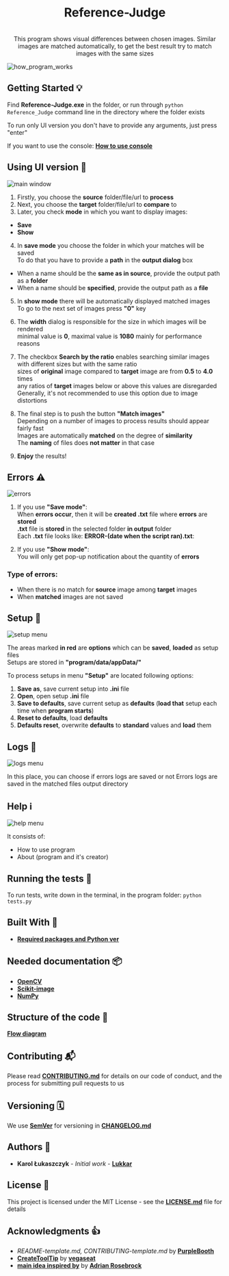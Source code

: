 <h1 align="center"> Reference-Judge </h1>

<div align="center">
</br>This program shows visual differences between chosen images.  
Similar images are matched automatically, to get the best result try to match images with the same sizes</br>
</div>

![how_program_works](docs/images/how_program_works.png)

## Getting Started 💡

Find **Reference-Judge.exe** in the folder, or run through `python Reference_Judge` command line in the directory where the folder exists

To run only UI version you don't have to provide any arguments, just press "enter"

If you want to use the console: [**How to use console**](docs/How_to_use_console.md)

## Using UI version 👀

![main window](docs/images/main_window.png)

1. Firstly, you choose the **source** folder/file/url to **process**
2. Next, you choose the **target** folder/file/url to **compare** to
3. Later, you check **mode** in which you want to display images:

- **Save**
- **Show**

4. In **save mode** you choose the folder in which your matches will be saved  
   To do that you have to provide a **path** in the **output dialog** box

- When a name should be the **same as in source**, provide the output path as a **folder**
- When a name should be **specified**, provide the output path as a **file**

5. In **show mode** there will be automatically displayed matched images  
   To go to the next set of images press **"0"** key

6. The **width** dialog is responsible for the size in which images will be rendered  
   minimal value is **0**, maximal value is **1080** mainly for performance reasons

7. The checkbox **Search by the ratio** enables searching similar images with different sizes but with the same ratio  
   sizes of **original** image compared to **target** image are from **0.5** to **4.0** times  
   any ratios of **target** images below or above this values are disregarded  
   Generally, it's not recommended to use this option due to image distortions

8. The final step is to push the button **"Match images"**  
   Depending on a number of images to process results should appear fairly fast  
   Images are automatically **matched** on the degree of **similarity**  
   The **naming** of files does **not matter** in that case

9. **Enjoy** the results!

## Errors ⚠️

![errors](docs/images/errors.png)

1. If you use **"Save mode"**:  
   When **errors occur**, then it will be **created .txt** file where **errors** are **stored**  
   **.txt** file is **stored** in the selected folder **in output** folder  
   Each **.txt** file looks like: **ERROR-(date when the script ran).txt**:

2. If you use **"Show mode"**:  
   You will only get pop-up notification about the quantity of **errors**

### Type of **errors**:

- When there is no match for **source** image among **target** images
- When **matched** images are not saved

## Setup 💾

![setup menu](docs/images/setup.png)

The areas marked **in red** are **options** which can be **saved**, **loaded** as setup files  
Setups are stored in **"program/data/appData/"**

To process setups in menu **"Setup"** are located following options:

1. **Save as**, save current setup into **.ini** file
2. **Open**, open setup **.ini** file
3. **Save to defaults**, save current setup as **defaults** (**load that** setup each time when **program starts**)
4. **Reset to defaults**, load **defaults**
5. **Defaults reset**, overwrite **defaults** to **standard** values and **load** them

## Logs 📜

![logs menu](docs/images/logs.png)

In this place, you can choose if errors logs are saved or not
Errors logs are saved in the matched files output directory

## Help ℹ️

![help menu](docs/images/help.png)

It consists of:

- How to use program
- About (program and it's creator)

## Running the tests 🧪

To run tests, write down in the terminal, in the program folder:
`python tests.py`

## Built With 🧰

- [**Required packages and Python ver**](Pipfile)

## Needed documentation 📦

- [**OpenCV**](https://opencv.org)
- [**Scikit-image**](https://scikit-image.org/)
- [**NumPy**](https://numpy.org/)

## Structure of the code 🧭

[**Flow diagram**](docs/images/simpified_model_of_program.png)

## Contributing 📬

Please read [**CONTRIBUTING.md**](docs/CONTRIBUTING.md) for details on our code of conduct, and the process for submitting pull requests to us

## Versioning 🗓️

We use [**SemVer**](http://semver.org/) for versioning in [**CHANGELOG.md**](docs/CHANGELOG.md)

## Authors 🎈

- **Karol Łukaszczyk** - _Initial work_ - [**Lukkar**](https://github.com/Lukkar90)

## License 📜

This project is licensed under the MIT License - see the [**LICENSE.md**](docs/License.md) file for details

## Acknowledgments 👍

- _README-template.md, CONTRIBUTING-template.md_ by [**PurpleBooth**](https://gist.github.com/PurpleBooth)
- [**CreateToolTip**](https://www.daniweb.com/programming/software-development/code/484591/a-tooltip-class-for-tkinter) by [**vegaseat**](https://www.daniweb.com/members/19440/vegaseat)
- [**main idea inspired by**](https://www.pyimagesearch.com/2017/06/19/image-difference-with-opencv-and-python/) by [**Adrian Rosebrock**](https://www.pyimagesearch.com/contact/)
